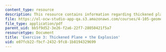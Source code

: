 ```yaml
---
content_type: resource
description: This resource contains information regarding thickened plane + the explosion.
file: https://ol-ocw-studio-app-qa.s3.amazonaws.com/courses/4-105-geometric-disciplines-and-architecture-skills-reciprocal-methodologies-fall-2012/e07fcb22fbcf24329fc81b8194329699_MIT4_105F12_ex3-explosion.pdf
file_type: application/pdf
parent_uid: bb5f9d52-3e26-f2a6-22f7-28050421f5a7
resourcetype: Document
title: 'Exercise 3: Thickened Plane + the Explosion'
uid: e07fcb22-fbcf-2432-9fc8-1b8194329699
---
```

